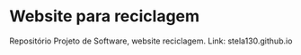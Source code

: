 # Website para reciclagem
Repositório Projeto de Software, website reciclagem.
Link: stela130.github.io
